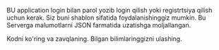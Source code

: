 BU application login bilan parol yozib login qilish yoki registrtsiya qilish uchun kerak.
Siz buni shablon sifatida foydalanishinggiz mumkin.
Bu Serverga malumotlarni JSON farmatida uzatishga moljallangan.

Kodni ko'ring va zavqlaning.
Bilgan bilimlaringgizni ulashing.
